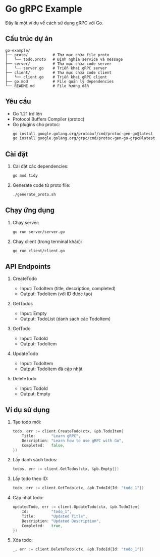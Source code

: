 # Go gRPC Example

Đây là một ví dụ về cách sử dụng gRPC với Go.

## Cấu trúc dự án

```
go-example/
├── proto/           # Thư mục chứa file proto
│   └── todo.proto   # Định nghĩa service và message
├── server/          # Thư mục chứa code server
│   └── server.go    # Triển khai gRPC server
├── client/          # Thư mục chứa code client
│   └── client.go    # Triển khai gRPC client
├── go.mod           # File quản lý dependencies
└── README.md        # File hướng dẫn
```

## Yêu cầu

- Go 1.21 trở lên
- Protocol Buffers Compiler (protoc)
- Go plugins cho protoc:
  ```bash
  go install google.golang.org/protobuf/cmd/protoc-gen-go@latest
  go install google.golang.org/grpc/cmd/protoc-gen-go-grpc@latest
  ```

## Cài đặt

1. Cài đặt các dependencies:
   ```bash
   go mod tidy
   ```

2. Generate code từ proto file:
   ```bash
   ./generate_proto.sh
   ```

## Chạy ứng dụng

1. Chạy server:
   ```bash
   go run server/server.go
   ```

2. Chạy client (trong terminal khác):
   ```bash
   go run client/client.go
   ```

## API Endpoints

1. CreateTodo
   - Input: TodoItem (title, description, completed)
   - Output: TodoItem (với ID được tạo)

2. GetTodos
   - Input: Empty
   - Output: TodoList (danh sách các TodoItem)

3. GetTodo
   - Input: TodoId
   - Output: TodoItem

4. UpdateTodo
   - Input: TodoItem
   - Output: TodoItem đã cập nhật

5. DeleteTodo
   - Input: TodoId
   - Output: Empty

## Ví dụ sử dụng

1. Tạo todo mới:
   ```go
   todo, err := client.CreateTodo(ctx, &pb.TodoItem{
       Title:       "Learn gRPC",
       Description: "Learn how to use gRPC with Go",
       Completed:   false,
   })
   ```

2. Lấy danh sách todos:
   ```go
   todos, err := client.GetTodos(ctx, &pb.Empty{})
   ```

3. Lấy todo theo ID:
   ```go
   todo, err := client.GetTodo(ctx, &pb.TodoId{Id: "todo_1"})
   ```

4. Cập nhật todo:
   ```go
   updatedTodo, err := client.UpdateTodo(ctx, &pb.TodoItem{
       Id:          "todo_1",
       Title:       "Updated Title",
       Description: "Updated Description",
       Completed:   true,
   })
   ```

5. Xóa todo:
   ```go
   _, err := client.DeleteTodo(ctx, &pb.TodoId{Id: "todo_1"})
   ```
